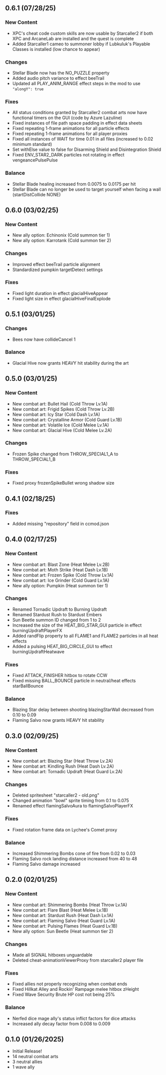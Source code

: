 ## 0.6.1 (07/28/25)
### New Content
- XPC's cheat code custom skills are now usable by Starcaller2 if both XPC and ArcaneLab are installed and the quest is complete
- Added Starcaller1 cameo to summoner lobby if Lubkuluk's Playable Classes is installed (low chance to appear)
### Changes
- Stellar Blade now has the NO_PUZZLE property
- Added audio pitch variance to effect beeTrail
- Updated all PLAY_ANIM_RANGE effect steps in the mod to use `"alongY": true`
### Fixes
- All status conditions granted by Starcaller2 combat arts now have functional timers on the GUI (code by Azure Lazuline)
- Fixed instances of file path space padding in effect data sheets
- Fixed repeating 1-frame animations for all particle effects
- Fixed repeating 1-frame animations for all player proxies
- Fixed all instances of WAIT for time 0.01 in all files (increased to 0.02 minimum standard)
- Set withElse value to false for Disarming Shield and Disintegration Shield
- Fixed ENV_STAR2_DARK particles not rotating in effect vengeancePulsePulse
### Balance
- Stellar Blade healing increased from 0.0075 to 0.0175 per hit
- Stellar Blade can no longer be used to target yourself when facing a wall (startDistCollide NONE)

## 0.6.0 (03/02/25)
### New Content
- New ally option: Echinonix (Cold summon tier 1)
- New ally option: Karrotank (Cold summon tier 2)
### Changes
- Improved effect beeTrail particle alignment
- Standardized pumpkin targetDetect settings
### Fixes
- Fixed light duration in effect glacialHiveAppear 
- Fixed light size in effect glacialHiveFinalExplode

## 0.5.1 (03/01/25)
### Changes
- Bees now have collideCancel 1
### Balance
- Glacial Hive now grants HEAVY hit stability during the art

## 0.5.0 (03/01/25)
### New Content
- New combat art: Bullet Hail (Cold Throw Lv.1A)
- New combat art: Frigid Spikes (Cold Throw Lv.2B)
- New combat art: Icy Star (Cold Dash Lv.1A)
- New combat art: Crystalline Armor (Cold Guard Lv.1B)
- New combat art: Volatile Ice (Cold Melee Lv.1A)
- New combat art: Glacial Hive (Cold Melee Lv.2A)
### Changes
- Frozen Spike changed from THROW_SPECIAL1_A to THROW_SPECIAL1_B
### Fixes
- Fixed proxy frozenSpikeBullet wrong shadow size

## 0.4.1 (02/18/25)
### Fixes
- Added missing "repository" field in ccmod.json

## 0.4.0 (02/17/25)
### New Content
- New combat art: Blast Zone (Heat Melee Lv.2B)
- New combat art: Moth Strike (Heat Dash Lv.1B)
- New combat art: Frozen Spike (Cold Throw Lv.1A)
- New combat art: Ice Grinder (Cold Guard Lv.1A)
- New ally option: Pumpkin (Heat summon tier 1)
### Changes
- Renamed Tornadic Updraft to Burning Updraft
- Renamed Stardust Rush to Stardust Embers
- Sun Beetle summon ID changed from 1 to 2
- Increased the size of the HEAT_BIG_STAR_GUI particle in effect burningUpdraftPlayerFX
- Added randFlip property to all FLAME1 and FLAME2 particles in all heat effects
- Added a pulsing HEAT_BIG_CIRCLE_GUI to effect burningUpdraftHeatwave
### Fixes
- Fixed ATTACK_FINISHER hitbox to rotate CCW
- Fixed missing BALL_BOUNCE particle in neutral/heat effects starBallBounce
### Balance
- Blazing Star delay between shooting blazingStarWall decreased from 0.10 to 0.09
- Flaming Salvo now grants HEAVY hit stability

## 0.3.0 (02/09/25)
### New Content
- New combat art: Blazing Star (Heat Throw Lv.2A)
- New combat art: Kindling Rush (Heat Dash Lv.2A)
- New combat art: Tornadic Updraft (Heat Guard Lv.2A)
### Changes
- Deleted spritesheet "starcaller2 - old.png"
- Changed animation "bowl" sprite timing from 0.1 to 0.075
- Renamed effect flamingSalvoAura to flamingSalvoPlayerFX
### Fixes
- Fixed rotation frame data on Lychee's Comet proxy
### Balance
- Increased Shimmering Bombs cone of fire from 0.02 to 0.03
- Flaming Salvo rock landing distance increased from 40 to 48
- Flaming Salvo damage increased

## 0.2.0 (02/01/25)
### New Content
- New combat art: Shimmering Bombs (Heat Throw Lv.1A)
- New combat art: Flare Blast (Heat Melee Lv.1B)
- New combat art: Stardust Rush (Heat Dash Lv.1A)
- New combat art: Flaming Salvo (Heat Guard Lv.1A)
- New combat art: Pulsing Flames (Heat Guard Lv.1B)
- New ally option: Sun Beetle (Heat summon tier 2)
### Changes
- Made all SIGNAL hitboxes unguardable
- Deleted cheat-animationViewerProxy from starcaller2 player file
### Fixes
- Fixed allies not properly recognizing when combat ends
- Fixed Hillkat Alley and Rockin' Rampage melee hitbox zHeight
- Fixed Wave Security Brute HP cost not being 25%
### Balance
- Nerfed dice mage ally's status inflict factors for dice attacks
- Increased ally decay factor from 0.008 to 0.009

## 0.1.0 (01/26/2025)
- Initial Release!
- 14 neutral combat arts
- 3 neutral allies
- 1 wave ally